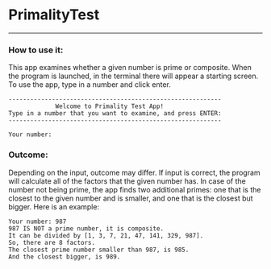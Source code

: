 # PrimalityTest

___

### How to use it:

This app examines whether a given number is prime or composite. When the program is launched, in the terminal there will
appear a starting screen. To use the app, type in a number and click enter.

```
-----------------------------------------------------------
             Welcome to Primality Test App!
Type in a number that you want to examine, and press ENTER:
-----------------------------------------------------------

Your number:
```

### Outcome:

Depending on the input, outcome may differ. If input is correct, the program will calculate all of the factors that the
given number has. In case of the number not being prime, the app finds two additional primes: one that is the closest to
the given number and is smaller, and one that is the closest but bigger. Here is an example:

```
Your number: 987
987 IS NOT a prime number, it is composite.
It can be divided by [1, 3, 7, 21, 47, 141, 329, 987].
So, there are 8 factors.
The closest prime number smaller than 987, is 985.
And the closest bigger, is 989.
```